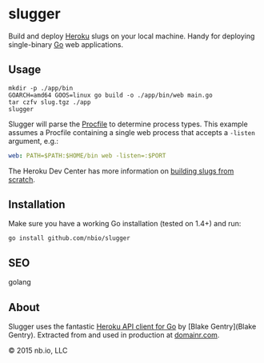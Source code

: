 # slugger

Build and deploy [Heroku](https://heroku.com) slugs on your local machine. Handy for deploying single-binary [Go](https://golang.org) web applications.

## Usage

```shell
mkdir -p ./app/bin
GOARCH=amd64 GOOS=linux go build -o ./app/bin/web main.go
tar czfv slug.tgz ./app
slugger
```

Slugger will parse the [Procfile](https://devcenter.heroku.com/articles/procfile) to determine process types. This example assumes a Procfile containing a single web process that accepts a `-listen` argument, e.g.:

```yaml
web: PATH=$PATH:$HOME/bin web -listen=:$PORT
```

The Heroku Dev Center has more information on [building slugs from scratch](https://devcenter.heroku.com/articles/platform-api-deploying-slugs).

## Installation

Make sure you have a working Go installation (tested on 1.4+) and run:

```shell
go install github.com/nbio/slugger
```

## SEO

golang

## About

Slugger uses the fantastic [Heroku API client for Go](https://github.com/bgentry/heroku-go) by [Blake Gentry](Blake Gentry). Extracted from and used in production at [domainr.com](https://domainr.com).

© 2015 nb.io, LLC
